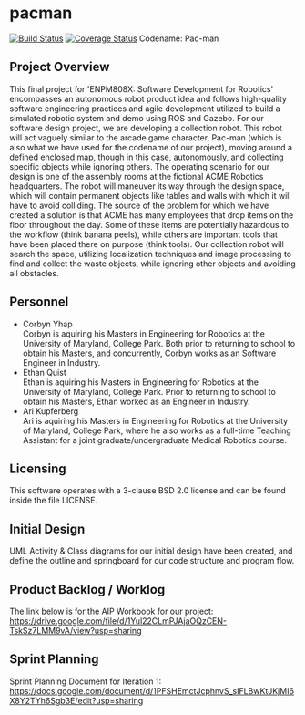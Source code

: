 # pacman
[![Build Status](https://travis-ci.org/cyhap/pacman.svg?branch=master)](https://travis-ci.org/cyhap/pacman)
[![Coverage Status](https://coveralls.io/repos/github/cyhap/pacman/badge.svg?branch=master)](https://coveralls.io/github/cyhap/pacman?branch=master)
Codename: Pac-man 

## Project Overview
This final project for 'ENPM808X: Software Development for Robotics' encompasses an autonomous robot product idea and follows high-quality software engineering practices and agile development utilized to build a simulated robotic system and demo using ROS and Gazebo. For our software design project, we are developing a collection robot. This robot will act vaguely similar to the arcade game character, Pac-man (which is also what we have used for the codename of our project), moving around a defined enclosed map, though in this case, autonomously, and collecting specific objects while ignoring others. The operating scenario for our design is one of the assembly rooms at the fictional ACME Robotics headquarters. The robot will maneuver its way through the design space, which will contain permanent objects like tables and walls with which it will have to avoid colliding. The source of the problem for which we have created a solution is that ACME has many employees that drop items on the floor throughout the day. Some of these items are potentially hazardous to the workflow (think banana peels), while others are important tools that have been placed there on purpose (think tools). Our collection robot will search the space, utilizing localization techniques and image processing to find and collect the waste objects, while ignoring other objects and avoiding all obstacles.

## Personnel
* Corbyn Yhap</br> Corbyn is aquiring his Masters in Engineering for Robotics at the University of Maryland, College Park. Both prior to returning to school to obtain his Masters, and concurrently, Corbyn works as an Software Engineer in Industry.
* Ethan Quist</br> Ethan is aquiring his Masters in Engineering for Robotics at the University of Maryland, College Park. Prior to returning to school to obtain his Masters, Ethan worked as an Engineer in Industry.
* Ari Kupferberg</br> Ari is aquiring his Masters in Engineering for Robotics at the University of Maryland, College Park, where he also works as a full-time Teaching Assistant for a joint graduate/undergraduate Medical Robotics course. 

## Licensing
This software operates with a 3-clause BSD 2.0 license and can be found inside the file LICENSE.

## Initial Design
UML Activity & Class diagrams for our initial design have been created, and define the outline and springboard for our code structure and program flow.

## Product Backlog / Worklog
The link below is for the AIP Workbook for our project:</br>
https://drive.google.com/file/d/1Yul22CLmPJAjaOQzCEN-TskSz7LMM9vA/view?usp=sharing

## Sprint Planning
Sprint Planning Document for Iteration 1:</br>
https://docs.google.com/document/d/1PFSHEmctJcphnvS_sIFLBwKtJKjMI6X8Y2TYh6Sgb3E/edit?usp=sharing
